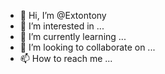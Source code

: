 - 👋 Hi, I’m @Extontony
- 👀 I’m interested in ...
- 🌱 I’m currently learning ...
- 💞️ I’m looking to collaborate on ...
- 📫 How to reach me ...

<!---
Extontony/Extontony is a ✨ special ✨ repository because its `README.md` (this file) appears on your GitHub profile.
You can click the Preview link to take a look at your changes.
--->
